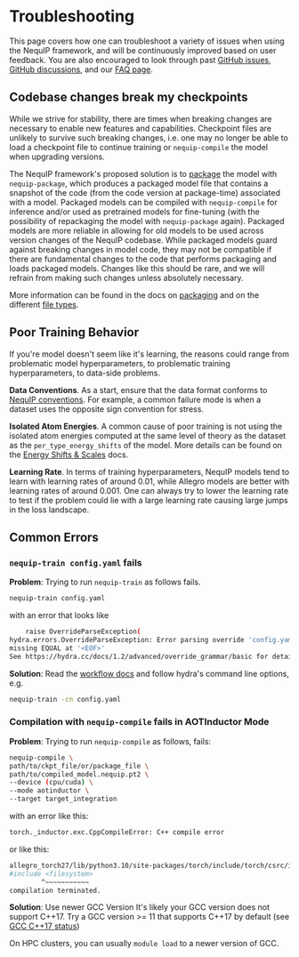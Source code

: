 # Troubleshooting

This page covers how one can troubleshoot a variety of issues when using the NequIP framework, and will be continuously improved based on user feedback.
You are also encouraged to look through past [GitHub issues](https://github.com/mir-group/nequip/issues), [GitHub discussions](https://github.com/mir-group/nequip/discussions), and our [FAQ page](faq.md).


## Codebase changes break my checkpoints

While we strive for stability, there are times when breaking changes are necessary to enable new features and capabilities.
Checkpoint files are unlikely to survive such breaking changes, i.e. one may no longer be able to load a checkpoint file to continue training or `nequip-compile` the model when upgrading versions.

The NequIP framework's proposed solution is to [package](../getting-started/workflow.md#packaging) the model with `nequip-package`, which produces a packaged model file that contains a snapshot of the code (from the code version at package-time) associated with a model.
Packaged models can be compiled with `nequip-compile` for inference and/or used as pretrained models for fine-tuning (with the possibility of repackaging the model with `nequip-package` again).
Packaged models are more reliable in allowing for old models to be used across version changes of the NequIP codebase.
While packaged models guard against breaking changes in model code, they may not be compatible if there are fundamental changes to the code that performs packaging and loads packaged models.
Changes like this should be rare, and we will refrain from making such changes unless absolutely necessary.

More information can be found in the docs on [packaging](../getting-started/workflow.md#packaging) and on the different [file types](../getting-started/files.md).

## Poor Training Behavior

If you're model doesn't seem like it's learning, the reasons could range from problematic model hyperparameters, to problematic training hyperparameters, to data-side problems.

**Data Conventions**. As a start, ensure that the data format conforms to [NequIP conventions](conventions.md). For example, a common failure mode is when a dataset uses the opposite sign convention for stress.

**Isolated Atom Energies**. A common cause of poor training is not using the isolated atom energies computed at the same level of theory as the dataset as the `per_type_energy_shifts` of the model. More details can be found on the [Energy Shifts & Scales](../configuration/model.md#energy-shifts--scales) docs.

**Learning Rate**. In terms of training hyperparameters, NequIP models tend to learn with learning rates of around 0.01, while Allegro models are better with learning rates of around 0.001.
One can always try to lower the learning rate to test if the problem could lie with a large learning rate causing large jumps in the loss landscape.


## Common Errors

### `nequip-train config.yaml` fails

  **Problem**: Trying to run `nequip-train` as follows fails.
```bash
nequip-train config.yaml
```
  with an error that looks like

```bash
    raise OverrideParseException(
hydra.errors.OverrideParseException: Error parsing override 'config.yaml'
missing EQUAL at '<EOF>'
See https://hydra.cc/docs/1.2/advanced/override_grammar/basic for details
```
  **Solution**: Read the [workflow docs](../getting-started/workflow.md) and follow hydra's command line options, e.g.
```bash
nequip-train -cn config.yaml
```

### Compilation with `nequip-compile` fails in AOTInductor Mode

  **Problem**: Trying to run `nequip-compile` as follows, fails:
  ```bash
  nequip-compile \
  path/to/ckpt_file/or/package_file \
  path/to/compiled_model.nequip.pt2 \
  --device (cpu/cuda) \
  --mode aotinductor \
  --target target_integration
  ```

  with an error like this:
  ```bash
  torch._inductor.exc.CppCompileError: C++ compile error
  ```
  or like this:
  ```bash
  allegro_torch27/lib/python3.10/site-packages/torch/include/torch/csrc/inductor/aoti_include/common.h:4:10: fatal error: filesystem: No such file or directory
  #include <filesystem>
          ^~~~~~~~~~~~
  compilation terminated.
  ```
  
  **Solution**: Use newer GCC Version
  It's likely your GCC version does not support C++17. Try a GCC version >= 11 that supports C++17 by default (see [GCC C++17 status](https://gcc.gnu.org/projects/cxx-status.html#cxx17)) 

  On HPC clusters, you can usually `module load` to a newer version of GCC.
